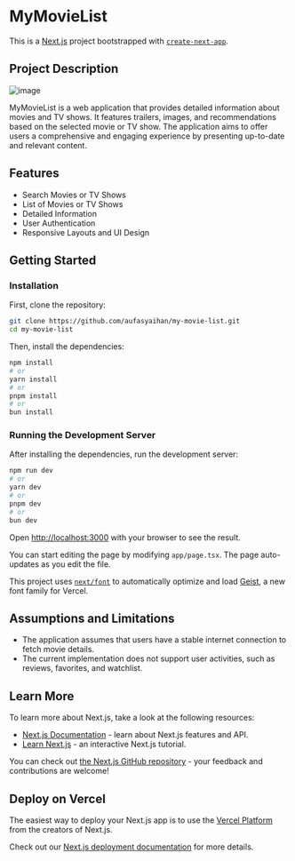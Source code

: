 # MyMovieList

This is a [Next.js](https://nextjs.org) project bootstrapped with [`create-next-app`](https://nextjs.org/docs/app/api-reference/cli/create-next-app).

## Project Description

![image](https://github.com/user-attachments/assets/2ff303f4-e81f-4186-90f9-2ca3cc5ecbd5)

MyMovieList is a web application that provides detailed information about movies and TV shows. It features trailers, images, and recommendations based on the selected movie or TV show. The application aims to offer users a comprehensive and engaging experience by presenting up-to-date and relevant content.

## Features
- Search Movies or TV Shows
- List of Movies or TV Shows
- Detailed Information
- User Authentication
- Responsive Layouts and UI Design

## Getting Started

### Installation

First, clone the repository:

```bash
git clone https://github.com/aufasyaihan/my-movie-list.git
cd my-movie-list
```

Then, install the dependencies:

```bash
npm install
# or
yarn install
# or
pnpm install
# or
bun install
```

### Running the Development Server

After installing the dependencies, run the development server:

```bash
npm run dev
# or
yarn dev
# or
pnpm dev
# or
bun dev
```

Open [http://localhost:3000](http://localhost:3000) with your browser to see the result.

You can start editing the page by modifying `app/page.tsx`. The page auto-updates as you edit the file.

This project uses [`next/font`](https://nextjs.org/docs/app/building-your-application/optimizing/fonts) to automatically optimize and load [Geist](https://vercel.com/font), a new font family for Vercel.

## Assumptions and Limitations

- The application assumes that users have a stable internet connection to fetch movie details.
- The current implementation does not support user activities, such as reviews, favorites, and watchlist.

## Learn More

To learn more about Next.js, take a look at the following resources:

- [Next.js Documentation](https://nextjs.org/docs) - learn about Next.js features and API.
- [Learn Next.js](https://nextjs.org/learn) - an interactive Next.js tutorial.

You can check out [the Next.js GitHub repository](https://github.com/vercel/next.js) - your feedback and contributions are welcome!

## Deploy on Vercel

The easiest way to deploy your Next.js app is to use the [Vercel Platform](https://vercel.com/new?utm_medium=default-template&filter=next.js&utm_source=create-next-app&utm_campaign=create-next-app-readme) from the creators of Next.js.

Check out our [Next.js deployment documentation](https://nextjs.org/docs/app/building-your-application/deploying) for more details.
